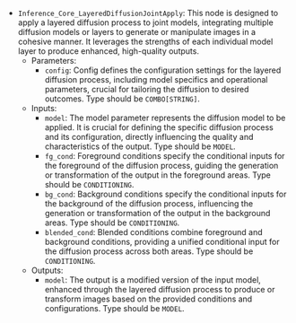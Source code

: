 - `Inference_Core_LayeredDiffusionJointApply`: This node is designed to apply a layered diffusion process to joint models, integrating multiple diffusion models or layers to generate or manipulate images in a cohesive manner. It leverages the strengths of each individual model layer to produce enhanced, high-quality outputs.
    - Parameters:
        - `config`: Config defines the configuration settings for the layered diffusion process, including model specifics and operational parameters, crucial for tailoring the diffusion to desired outcomes. Type should be `COMBO[STRING]`.
    - Inputs:
        - `model`: The model parameter represents the diffusion model to be applied. It is crucial for defining the specific diffusion process and its configuration, directly influencing the quality and characteristics of the output. Type should be `MODEL`.
        - `fg_cond`: Foreground conditions specify the conditional inputs for the foreground of the diffusion process, guiding the generation or transformation of the output in the foreground areas. Type should be `CONDITIONING`.
        - `bg_cond`: Background conditions specify the conditional inputs for the background of the diffusion process, influencing the generation or transformation of the output in the background areas. Type should be `CONDITIONING`.
        - `blended_cond`: Blended conditions combine foreground and background conditions, providing a unified conditional input for the diffusion process across both areas. Type should be `CONDITIONING`.
    - Outputs:
        - `model`: The output is a modified version of the input model, enhanced through the layered diffusion process to produce or transform images based on the provided conditions and configurations. Type should be `MODEL`.
